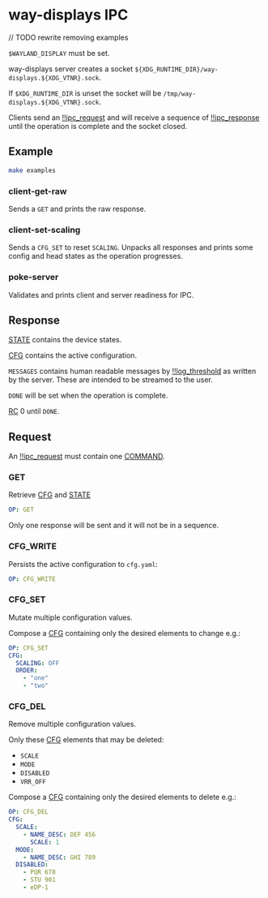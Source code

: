 # way-displays IPC

// TODO rewrite removing examples

`$WAYLAND_DISPLAY` must be set.

way-displays server creates a socket `${XDG_RUNTIME_DIR}/way-displays.${XDG_VTNR}.sock`.

If `$XDG_RUNTIME_DIR` is unset the socket will be `/tmp/way-displays.${XDG_VTNR}.sock`.

Clients send an [!!ipc_request](YAML_SCHEMAS.md#ipc_request) and will receive a sequence of [!!ipc_response](YAML_SCHEMAS.md#ipc_response) until the operation is complete and the socket closed.

## Example

```sh
make examples
```

### client-get-raw

Sends a `GET` and prints the raw response.

### client-set-scaling

Sends a `CFG_SET` to reset `SCALING`. Unpacks all responses and prints some config and head states as the operation progresses.

### poke-server

Validates and prints client and server readiness for IPC.

## Response

[STATE](YAML_SCHEMAS.md#state) contains the device states.

[CFG](YAML_SCHEMAS.md#cfg) contains the active configuration.

`MESSAGES` contains human readable messages by [!!log_threshold](YAML_SCHEMAS.md#log_threshold) as written by the server. These are intended to be streamed to the user.

`DONE` will be set when the operation is complete.

[RC](YAML_SCHEMAS.md#cfg) 0 until `DONE`.

## Request

An [!!ipc_request](YAML_SCHEMAS.md#ipc_request) must contain one [COMMAND](YAML_SCHEMAS.md#ipc_command).

### GET

Retrieve [CFG](YAML_SCHEMAS.md#cfg) and [STATE](YAML_SCHEMAS.md#state)

```yaml
OP: GET
```

Only one response will be sent and it will not be in a sequence.

### CFG_WRITE

Persists the active configuration to `cfg.yaml`:

```yaml
OP: CFG_WRITE
```

### CFG_SET

Mutate multiple configuration values.

Compose a [CFG](YAML_SCHEMAS.md#cfg) containing only the desired elements to change e.g.:

```yaml
OP: CFG_SET
CFG:
  SCALING: OFF
  ORDER:
    - "one"
    - "two"
```

### CFG_DEL

Remove multiple configuration values.

Only these [CFG](YAML_SCHEMAS.md#cfg) elements that may be deleted:
- `SCALE`
- `MODE`
- `DISABLED`
- `VRR_OFF`

Compose a [CFG](YAML_SCHEMAS.md#cfg) containing only the desired elements to delete e.g.:

```yaml
OP: CFG_DEL
CFG:
  SCALE:
    - NAME_DESC: DEF 456
      SCALE: 1
  MODE:
    - NAME_DESC: GHI 789
  DISABLED:
    - PQR 678
    - STU 901
    - eDP-1
```

